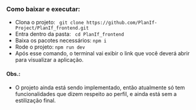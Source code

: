 ### Como baixar e executar:
* Clona o projeto: ``` git clone https://github.com/PlanIf-Project/PlanIf_frontend.git```
* Entra dentro da pasta: ``` cd PlanIf_frontend```
* Baixa os pacotes necessários: ``` npm i ```
* Rode o projeto: ``` npm run dev ```
* Após esse comando, o terminal vai exibir o link que você deverá abrir para visualizar a aplicação.

#### Obs.:
* O projeto ainda está sendo implementado, então atualmente só tem funcionalidades que dizem respeito ao perfil, e ainda está sem a estilização final.
